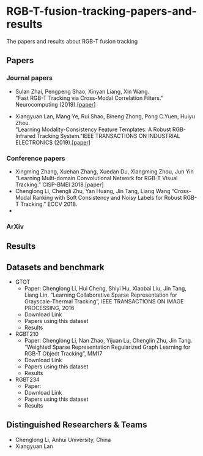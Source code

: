 # RGB-T-fusion-tracking-papers-and-results
The papers and results about RGB-T fusion tracking

## Papers
### Journal papers
- Sulan Zhai, Pengpeng Shao, Xinyan Liang, Xin Wang.  
	"Fast RGB-T Tracking via Cross-Modal Correlation Filters." Neurocomputing (2019).[[paper][1]]

- Xiangyuan Lan, Mang Ye, Rui Shao, Bineng Zhong, Pong C.Yuen, Huiyu Zhou.  
	  "Learning Modality-Consistency Feature Templates: A Robust RGB-Infrared Tracking System."IEEE TRANSACTIONS ON INDUSTRIAL ELECTRONICS (2019).[[paper][2]]

### Conference papers
- Xingming Zhang, Xuehan Zhang, Xuedan Du, Xiangming Zhou, Jun Yin  
	   "Learning Multi-domain Convolutional Network for RGB-T Visual Tracking." CISP-BMEI 2018.[paper]
- Chenglong Li, Chengli Zhu, Yan Huang, Jin Tang, Liang Wang
	   “Cross-Modal Ranking with Soft Consistency and Noisy Labels for Robust RGB-T Tracking.” ECCV 2018.  
- 
### ArXiv


## Results


## Datasets and benchmark
- GTOT
	- Paper: Chenglong Li, Hui Cheng, Shiyi Hu, Xiaobai Liu, Jin Tang, Liang Lin.
		“Learning Collaborative Sparse Representation for Grayscale-Thermal Tracking”, IEEE TRANSACTIONS ON IMAGE PROCESSING, 2016
	- Download Link
	- Papers using this dataset
	- Results
- RGBT210
	- Paper: Chenglong Li, Nan Zhao, Yijuan Lu, Chenglin  Zhu, Jin Tang.
		“Weighted Sparse Representation Regularized Graph Learning for RGB-T Object Tracking”, MM17
	- Download Link
	- Papers using this dataset
	- Results
- RGBT234
	- Paper:
	- Download Link
	- Papers using this dataset
	- Results

## Distinguished Researchers & Teams
- Chenglong Li, Anhui University, China
- Xiangyuan Lan

[1]:	https://www.sciencedirect.com/science/article/pii/S0925231219300347
[2]:	https://ieeexplore.ieee.org/document/8643077
